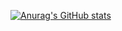 [![Anurag's GitHub stats](https://github-readme-stats.vercel.app/api?username=Wilson403)](https://github.com/anuraghazra/github-readme-stats)

